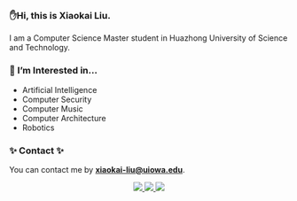 ### ✋Hi, this is Xiaokai Liu. 

I am a Computer Science Master student in Huazhong University of Science and Technology.

### 🌱 I’m Interested in...
* Artificial Intelligence
* Computer Security
* Computer Music
* Computer Architecture
* Robotics


### ✨ Contact ✨

You can contact me by **xiaokai-liu@uiowa.edu**.

<!-- [![Anurag's GitHub stats](https://github-readme-stats.vercel.app/api?username=JohannesLiu&theme=gruvbox_light&show_icons=true&count_private=true&include_all_commits=true)](https://github.com/anuraghazra/github-readme-stats)

[![Top Langs](https://github-readme-stats.vercel.app/api/top-langs/?username=JohannesLiu&layout=compact)](https://github.com/anuraghazra/github-readme-stats) 
-->

<!--
**lwshanbd/lwshanbd** is a ✨ _special_ ✨ repository because its `README.md` (this file) appears on your GitHub profile.

Here are some ideas to get you started:

- 🔭 I’m currently working on ...
- 🌱 I’m currently learning ...
- 👯 I’m looking to collaborate on ...
- 🤔 I’m looking for help with ...
- 💬 Ask me about ...
- 📫 How to reach me: ...
- 😄 Pronouns: ...
- ⚡ Fun fact: ...
-->

<div align="center">
  <a href="https://github.com/JohannesLiu/github-profile-summary-cards">
    <img src="http://github-profile-summary-cards.vercel.app/api/cards/profile-details?username=JohannesLiu&theme=github" />
  </a>
  <a href="https://github.com/JohannesLiu/github-profile-summary-cards">
    <img src="https://github-profile-summary-cards.vercel.app/api/cards/stats?username=JohannesLiu&theme=github" />
  </a>
  <a href="https://github.com/JohannesLiu/github-profile-summary-cards">
    <img src="https://github-profile-summary-cards.vercel.app/api/cards/repos-per-language?username=JohannesLiu&theme=github" />
  </a>
</div>
